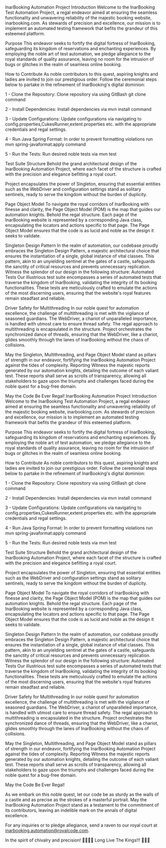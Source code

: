 InarBooking Automation Project
Introduction
Welcome to the InarBooking Test Automation Project, a regal endeavor aimed at ensuring the seamless functionality and unwavering reliability of the majestic booking website, inarbooking.com. As stewards of precision and excellence, our mission is to implement an automated testing framework that befits the grandeur of this esteemed platform.

Purpose
This endeavor seeks to fortify the digital fortress of InarBooking, safeguarding its kingdom of reservations and enchanting experiences. By employing the noble art of test automation, we pledge allegiance to the royal standards of quality assurance, leaving no room for the intrusion of bugs or glitches in the realm of seamless online booking.

How to Contribute
As noble contributors to this quest, aspiring knights and ladies are invited to join our prestigious order. Follow the ceremonial steps below to partake in the refinement of InarBooking's digital dominion:

1 - Clone the Repository:
Clone repository via using GitBash git clone command

2 - Install Dependencies:
Install dependencies via mvn install command

3 - Update Configurations:
Update configurations via navigating to config.properties,CukesRunner,extent.properties etc. with the appropriate credentials and regal settings.

4 - Run Java Spring Format:
In order to prevent formatting violations run mvn spring-javaformat:apply command

5 - Run the Tests:
Run desired noble tests via mvn test

Test Suite Structure
Behold the grand architectural design of the InarBooking Automation Project, where each facet of the structure is crafted with the precision and elegance befitting a royal court.

Project encapsulates the power of Singleton, ensuring that essential entities such as the WebDriver and configuration settings stand as solitary sentinels, ready to serve the kingdom without the burden of duplicity.

Page Object Model
To navigate the royal corridors of InarBooking with finesse and clarity, the Page Object Model (POM) is the map that guides our automation knights. Behold the regal structure. Each page of the InarBooking website is represented by a corresponding Java class, encapsulating the locators and actions specific to that page. The Page Object Model ensures that the code is as lucid and noble as the design it seeks to validate.

Singleton Design Pattern
In the realm of automation, our codebase proudly embraces the Singleton Design Pattern, a majestic architectural choice that ensures the instantiation of a single, global instance of vital classes. This pattern, akin to an unyielding sentinel at the gates of a castle, safeguards the sanctity of critical resources and prevents unnecessary replication. Witness the splendor of our design in the following structure: Automated Tests Our illustrious test suite encompasses a series of automated tests that traverse the kingdom of InarBooking, validating the integrity of its booking functionalities. These tests are meticulously crafted to emulate the actions of the most discerning users, ensuring that the website's royal features remain steadfast and reliable.

Driver Safety for Multithreading
In our noble quest for automation excellence, the challenge of multithreading is met with the vigilance of seasoned guardians. The WebDriver, a chariot of unparalleled importance, is handled with utmost care to ensure thread safety. The regal approach to multithreading is encapsulated in the structure. Project orchestrates the synchronized dance of threads, ensuring that the WebDriver, like a chariot, glides smoothly through the lanes of InarBooking without the chaos of collisions.

May the Singleton, Multithreading, and Page Object Model stand as pillars of strength in our endeavor, fortifying the InarBooking Automation Project against the tides of complexity.
Reporting
Witness the majestic reports generated by our automation knights, detailing the outcome of each valiant test. These reports shall serve as scrolls of transparency, allowing all stakeholders to gaze upon the triumphs and challenges faced during the noble quest for a bug-free domain.

May the Code Be Ever Regal!
InarBooking Automation Project Introduction Welcome to the InarBooking Test Automation Project, a regal endeavor aimed at ensuring the seamless functionality and unwavering reliability of the majestic booking website, inarbooking.com. As stewards of precision and excellence, our mission is to implement an automated testing framework that befits the grandeur of this esteemed platform.

Purpose This endeavor seeks to fortify the digital fortress of InarBooking, safeguarding its kingdom of reservations and enchanting experiences. By employing the noble art of test automation, we pledge allegiance to the royal standards of quality assurance, leaving no room for the intrusion of bugs or glitches in the realm of seamless online booking.

How to Contribute As noble contributors to this quest, aspiring knights and ladies are invited to join our prestigious order. Follow the ceremonial steps below to partake in the refinement of InarBooking's digital dominion:

1 - Clone the Repository: Clone repository via using GitBash git clone command

2 - Install Dependencies: Install dependencies via mvn install command

3 - Update Configurations: Update configurations via navigating to config.properties,CukesRunner,extent.properties etc. with the appropriate credentials and regal settings.

4 - Run Java Spring Format: In order to prevent formatting violations run mvn spring-javaformat:apply command

5 - Run the Tests: Run desired noble tests via mvn test

Test Suite Structure Behold the grand architectural design of the InarBooking Automation Project, where each facet of the structure is crafted with the precision and elegance befitting a royal court.

Project encapsulates the power of Singleton, ensuring that essential entities such as the WebDriver and configuration settings stand as solitary sentinels, ready to serve the kingdom without the burden of duplicity.

Page Object Model To navigate the royal corridors of InarBooking with finesse and clarity, the Page Object Model (POM) is the map that guides our automation knights. Behold the regal structure. Each page of the InarBooking website is represented by a corresponding Java class, encapsulating the locators and actions specific to that page. The Page Object Model ensures that the code is as lucid and noble as the design it seeks to validate.

Singleton Design Pattern In the realm of automation, our codebase proudly embraces the Singleton Design Pattern, a majestic architectural choice that ensures the instantiation of a single, global instance of vital classes. This pattern, akin to an unyielding sentinel at the gates of a castle, safeguards the sanctity of critical resources and prevents unnecessary replication. Witness the splendor of our design in the following structure: Automated Tests Our illustrious test suite encompasses a series of automated tests that traverse the kingdom of InarBooking, validating the integrity of its booking functionalities. These tests are meticulously crafted to emulate the actions of the most discerning users, ensuring that the website's royal features remain steadfast and reliable.

Driver Safety for Multithreading In our noble quest for automation excellence, the challenge of multithreading is met with the vigilance of seasoned guardians. The WebDriver, a chariot of unparalleled importance, is handled with utmost care to ensure thread safety. The regal approach to multithreading is encapsulated in the structure. Project orchestrates the synchronized dance of threads, ensuring that the WebDriver, like a chariot, glides smoothly through the lanes of InarBooking without the chaos of collisions.

May the Singleton, Multithreading, and Page Object Model stand as pillars of strength in our endeavor, fortifying the InarBooking Automation Project against the tides of complexity. Reporting Witness the majestic reports generated by our automation knights, detailing the outcome of each valiant test. These reports shall serve as scrolls of transparency, allowing all stakeholders to gaze upon the triumphs and challenges faced during the noble quest for a bug-free domain.

May the Code Be Ever Regal!

As we embark on this noble quest, let our code be as sturdy as the walls of a castle and as precise as the strokes of a masterful portrait. May the InarBooking Automation Project stand as a testament to the commitment of its contributors, leaving an indelible mark on the annals of digital excellence.

For any inquiries or to pledge allegiance, send a raven to our royal court at inarbooking.automation@royalcode.com.

In the spirit of chivalry and precision!
👑👑👑👑 Long Live The Kings!!! 👑👑👑 